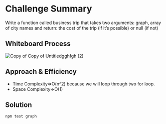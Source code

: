 # Challenge Summary
Write a function called business trip that takes two arguments: graph, array of city names and return: the cost of the trip (if it’s possible) or null (if not)


## Whiteboard Process
<!-- Embedded whiteboard image -->
![Copy of Copy of Untitledgghfgh (2)](https://user-images.githubusercontent.com/90922969/171490990-f00eaf7f-7ef4-4d38-b2ba-ee189a550758.jpg)

## Approach & Efficiency
- Time Complexity=>O(n^2) because we will loop through two for loop.
- Space Complexity=>O(1)

## Solution
```
npm test graph

```
